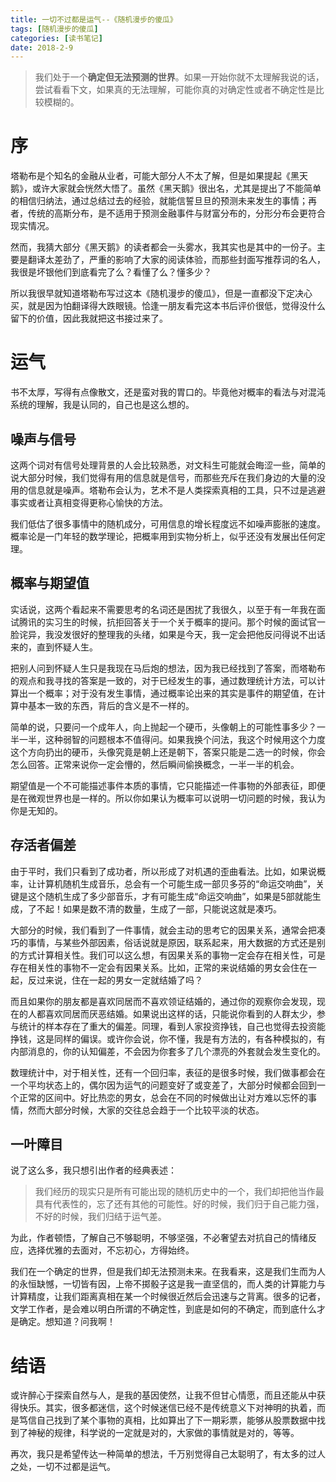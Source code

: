 ```yaml
---
title: 一切不过都是运气--《随机漫步的傻瓜》
tags: [随机漫步的傻瓜]
categories: [读书笔记]
date: 2018-2-9
---
```


> 我们处于一个**确定但无法预测的世界**。如果一开始你就不太理解我说的话，尝试看看下文，如果真的无法理解，可能你真的对确定性或者不确定性是比较模糊的。

# 序

塔勒布是个知名的金融从业者，可能大部分人不太了解，但是如果提起《黑天鹅》，或许大家就会恍然大悟了。虽然《黑天鹅》很出名，尤其是提出了不能简单的相信归纳法，通过总结过去的经验，就能信誓旦旦的预测未来发生的事情；再者，传统的高斯分布，是不适用于预测金融事件与财富分布的，分形分布会更符合现实情况。

然而，我猜大部分《黑天鹅》的读者都会一头雾水，我其实也是其中的一份子。主要是翻译太差劲了，严重的影响了大家的阅读体验，而那些封面写推荐词的名人，我很是坏银他们到底看完了么？看懂了么？懂多少？

所以我很早就知道塔勒布写过这本《随机漫步的傻瓜》，但是一直都没下定决心买，就是因为怕翻译得大跌眼镜。恰逢一朋友看完这本书后评价很低，觉得没什么留下的价值，因此我就把这书接过来了。
<!-- more -->

# 运气

书不太厚，写得有点像散文，还是蛮对我的胃口的。毕竟他对概率的看法与对混沌系统的理解，我是认同的，自己也是这么想的。


## 噪声与信号

这两个词对有信号处理背景的人会比较熟悉，对文科生可能就会晦涩一些，简单的说大部分时候，我们觉得有用的信息就是信号，而那些充斥在我们身边的大量的没用的信息就是噪声。塔勒布会认为，艺术不是人类探索真相的工具，只不过是逃避事实或者让真相变得更称心愉快的方法。

我们低估了很多事情中的随机成分，可用信息的增长程度远不如噪声膨胀的速度。概率论是一门年轻的数学理论，把概率用到实物分析上，似乎还没有发展出任何定理。

## 概率与期望值

实话说，这两个看起来不需要思考的名词还是困扰了我很久，以至于有一年我在面试腾讯的实习生的时候，抗拒回答关于一个关于概率的提问。那个时候的面试官一脸诧异，我没发很好的整理我的头绪，如果是今天，我一定会把他反问得说不出话来的，直到怀疑人生。

把别人问到怀疑人生只是我现在马后炮的想法，因为我已经找到了答案，而塔勒布的观点和我寻找的答案是一致的，对于已经发生的事，通过数理统计方法，可以计算出一个概率；对于没有发生事情，通过概率论出来的其实是事件的期望值，在计算中基本一致的东西，背后的含义是不一样的。

简单的说，只要问一个成年人，向上抛起一个硬币，头像朝上的可能性事多少？一半一半，这种弱智的问题根本不值得问。如果我换个问法，我这个时候用这个力度这个方向扔出的硬币，头像究竟是朝上还是朝下，答案只能是二选一的时候，你会怎么回答。正常来说你一定会懵的，然后瞬间偷换概念，一半一半的机会。

期望值是一个不可能描述事件本质的事情，它只能描述一件事物的外部表征，即便是在微观世界也是一样的。所以你如果认为概率可以说明一切问题的时候，我认为你是无知的。

## 存活者偏差

由于平时，我们只看到了成功者，所以形成了对机遇的歪曲看法。比如，如果说概率，让计算机随机生成音乐，总会有一个可能生成一部贝多芬的“命运交响曲”，关键是这个随机生成了多少部音乐，才有可能生成“命运交响曲”，如果是5部就能生成，了不起！如果是数不清的数量，生成了一部，只能说这就是凑巧。

大部分的时候，我们看到了一件事情，就会主动的思考它的因果关系，通常会把凑巧的事情，与某些外部因素，俗话说就是原因，联系起来，用大数据的方式还是别的方式计算相关性。我们可以这么想，有因果关系的事物一定会存在相关性，可是存在相关性的事物不一定会有因果关系。比如，正常的来说结婚的男女会住在一起，反过来说，住在一起的男女一定就结婚了吗？

而且如果你的朋友都是喜欢同居而不喜欢领证结婚的，通过你的观察你会发现，现在的人都喜欢同居而厌恶结婚。如果说出这样的话，只能说你看到的人群太少，参与统计的样本存在了重大的偏差。同理，看到人家投资挣钱，自己也觉得去投资能挣钱，这是同样的偏误。或许你会说，你不懂，我是有方法的，有各种模拟的，有内部消息的，你的认知偏差，不会因为你套多了几个漂亮的外套就会发生变化的。

数理统计中，对于相关性，还有一个回归率，表征的是很多时候，我们做事都会在一个平均状态上的，偶尔因为运气的问题变好了或变差了，大部分时候都会回到一个正常的区间中。好比热恋的男女，总会在不同的时候做出让对方难以忘怀的事情，然而大部分时候，大家的交往总会趋于一个比较平淡的状态。

## 一叶障目

说了这么多，我只想引出作者的经典表述：
> 我们经历的现实只是所有可能出现的随机历史中的一个，我们却把他当作最具有代表性的，忘了还有其他的可能性。好的时候，我们归于自己能力强，不好的时候，我们归结于运气差。

为此，作者顿悟，了解自己不够聪明，不够坚强，不必奢望去对抗自己的情绪反应，选择优雅的去面对，不忘初心，方得始终。

我们在一个确定的世界，但是我们却无法预测未来。在我看来，这是我们生而为人的永恒缺憾，一切皆有因，上帝不掷骰子这是我一直坚信的，而人类的计算能力与计算精度，让我们距离真相在某一个时候很近然后会迅速与之背离。很多的记者，文学工作者，是会难以明白所谓的不确定性，到底是如何的不确定，而到底什么才是确定。想知道？问我啊！

# 结语

或许醉心于探索自然与人，是我的基因使然，让我不但甘心情愿，而且还能从中获得快乐。其实，很多都迷信，这个时候迷信已经不是传统意义下对神明的执着，而是笃信自己找到了某个事物的真相，比如算出了下一期彩票，能够从股票数据中找到了神秘的规律，科学说的一定就是对的，大家做的事情就是对的，等等。

再次，我只是希望传达一种简单的想法，千万别觉得自己太聪明了，有太多的过人之处，一切不过都是运气。